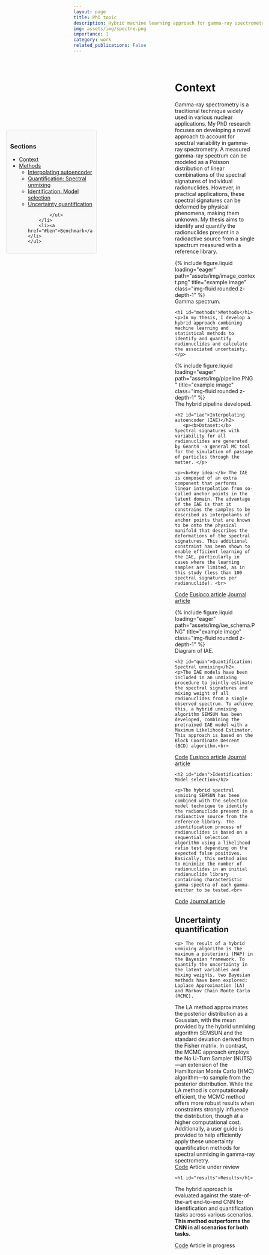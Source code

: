 ```yaml
---
layout: page
title: PhD topic
description: Hybrid machine learning approach for gamma-ray spectrometry 
img: assets/img/spectre.png
importance: 1
category: work
related_publications: False
---
```



<div id="sidebar" style="position: fixed; top: 10%; left: 5%; padding: 10px; border: 1px solid #ddd; background-color: #f9f9f9; border-radius: 5px; width: 220px;">
    <h3>Sections</h3>
    <ul>
        <li><a href="#context">Context</a></li>
        <li><a href="#methods">Methods</a>
            <ul>
                <li><a href="#iae">Interpolating autoencoder</a>
                </li>
                <li><a href="#quan">Quantification: Spectral unmixing</a></li>
                <li><a href="#iden">Identification: Model selection</a></li>
                <li><a href="#uq">Uncertainty quantification</a></li>

            </ul>
        </li>
        <li><a href="#ben">Benchmark</a></li>
    </ul>


</div>

<div style="margin-left: 250px; padding: 20px;">
    <h1 id="context">Context</h1>
    <p>Gamma-ray spectrometry is a traditional technique widely used in various nuclear applications. My PhD research focuses on developing a novel approach to account for spectral variability in gamma-ray spectrometry. A measured gamma-ray spectrum can be modeled as a Poisson distribution of linear combinations of the spectral signatures of individual radionuclides. However, in practical applications, these spectral signatures can be deformed by physical phenomena, making them unknown. My thesis aims to identify and quantify the radionuclides present in a radioactive source from a single spectrum measured with a reference library.</p>

<div class="row">
    <div class="col-sm mt-3 mt-md-0">
        {% include figure.liquid loading="eager" path="assets/img/image_context.png" title="example image" class="img-fluid rounded z-depth-1" %}
    </div>
</div>
<div class="caption">
    Gamma spectrum.
</div>

    <h1 id="methods">Methods</h1>
    <p>In my thesis, I develop a hybrid approach combining machine learning and statistical methods to identify and quantify radionuclides and calculate the associated uncertainty.</p>

<div class="row">
    <div class="col-sm mt-3 mt-md-0">
        {% include figure.liquid loading="eager" path="assets/img/pipeline.PNG" title="example image" class="img-fluid rounded z-depth-1" %}
    </div>
</div>
<div class="caption">
    The hybrid pipeline developed.
</div>

    <h2 id="iae">Interpolating autoencoder (IAE)</h2>
       <p><b>Dataset:</b> Spectral signatures with variability for all radionuclides are generated by Geant4 -a general MC tool for the simulation of passage of particles through the matter. </p>

    <p><b>Key idea:</b> The IAE is composed of an extra component that performs linear interpolation from so-called anchor points in the latent domain. The advantage of the IAE is that it constrains the samples to be described as interpolants of anchor points that are known to be onto the physical manifold that describes the deformations of the spectral signatures. This additional constraint has been shown to enable efficient learning of the IAE, particularly in cases where the learning samples are limited, as in this study (less than 100 spectral signatures per radionuclide). <br>
<a href="https://github.com/triem1998/Gamma_spectrometry_SemSun">Code</a> 
<a href="https://eurasip.org/Proceedings/Eusipco/Eusipco2024/pdfs/0001871.pdf">Eusipco article</a> 
<a href="https://hal.science/CEA-UPSAY/cea-04487833v1">Journal article</a> </p>

<div class="row">
    <div class="col-sm mt-3 mt-md-0">
        {% include figure.liquid loading="eager" path="assets/img/iae_schema.PNG" title="example image" class="img-fluid rounded z-depth-1" %}
    </div>
</div>
<div class="caption">
    Diagram of IAE.
</div>

    
        
    <h2 id="quan">Quantification: Spectral unmixing</h2>
    <p>The IAE models have been included in an unmixing procedure to jointly estimate the spectral signatures and mixing weight of all radionuclides from a single observed spectrum. To achieve this, a hybrid unmixing algorithm SEMSUN has been developed, combining the pretrained IAE model with a Maximum Likelihood Estimator. This approach is based on the Block Coordinate Descent (BCD) algorithm.<br>
 <a href="https://github.com/triem1998/Gamma_spectrometry_SemSun">Code</a> 
<a href="https://eurasip.org/Proceedings/Eusipco/Eusipco2024/pdfs/0001871.pdf">Eusipco article</a> 
<a href="https://hal.science/CEA-UPSAY/cea-04487833v1">Journal article</a> 
</p>

    <h2 id="iden">Identification: Model selection</h2>
	
    <p>The hybrid spectral unmixing SEMSUN has been combined with the selection model technique to identify the radionuclide present in a radioactive source from the reference library. The identification process of radionuclides is based on a sequential selection algorithm using a likelihood ratio test depending on the expected false positives. Basically, this method aims to minimize the number of radionuclides in an initial radionuclide library containing characteristic gamma-spectra of each gamma-emitter to be tested.<br>
<a href="https://github.com/triem1998/MoSeVa">Code</a> 
<a href="https://hal.science/CEA-UPSAY/cea-04487833v1">Journal article</a> 
</p>

 <h2 id="uq">Uncertainty quantification</h2>
	
    <p> The result of a hybrid unmixing algorithm is the maximum a posteriori (MAP) in the Bayesian framework. To quantify the uncertainty in the latent variables and mixing weights, two Bayesian methods have been explored: Laplace Approximation (LA) and Markov Chain Monte Carlo (MCMC).

The LA method approximates the posterior distribution as a Gaussian, with the mean provided by the hybrid unmixing algorithm SEMSUN and the standard deviation derived from the Fisher matrix. In contrast, the MCMC approach employs the No U-Turn Sampler (NUTS)—an extension of the Hamiltonian Monte Carlo (HMC) algorithm—to sample from the posterior distribution. While the LA method is computationally efficient, the MCMC method offers more robust results when constraints strongly influence the distribution, though at a higher computational cost. Additionally, a user guide is provided to help efficiently apply these uncertainty quantification methods for spectral unmixing in gamma-ray spectrometry. <br>
<a href="https://github.com/triem1998/Uncertainty_gamma">Code</a> Article under review 
</p>


    <h1 id="results">Results</h1>
 <p> The hybrid approach is evaluated against the state-of-the-art end-to-end CNN for identification and quantification tasks across various scenarios. <b>  This method outperforms the CNN in all scenarios for both tasks.</b> <br>


<a href="https://github.com/triem1998/BenchmarkGamma">Code</a> Article in progress





</p>
</div>
